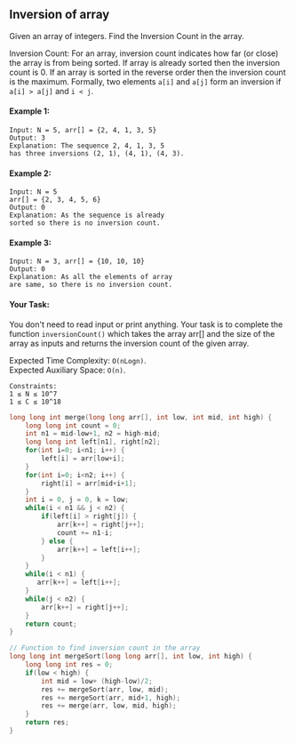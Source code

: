 ## Inversion of array

Given an array of integers. Find the Inversion Count in the array.

Inversion Count: For an array, inversion count indicates how far (or close) the array is from being sorted. If array is already sorted then the inversion count is 0. If an array is sorted in the reverse order then the inversion count is the maximum.
Formally, two elements `a[i]` and `a[j]` form an inversion if `a[i] > a[j]` and `i < j`.

#### Example 1:

```
Input: N = 5, arr[] = {2, 4, 1, 3, 5}
Output: 3
Explanation: The sequence 2, 4, 1, 3, 5
has three inversions (2, 1), (4, 1), (4, 3).
```

#### Example 2:

```
Input: N = 5
arr[] = {2, 3, 4, 5, 6}
Output: 0
Explanation: As the sequence is already
sorted so there is no inversion count.
```

#### Example 3:

```
Input: N = 3, arr[] = {10, 10, 10}
Output: 0
Explanation: As all the elements of array
are same, so there is no inversion count.
```

#### Your Task:

You don't need to read input or print anything. Your task is to complete the function `inversionCount()` which takes the array arr[] and the size of the array as inputs and returns the inversion count of the given array.

Expected Time Complexity: `O(nLogn)`.  
Expected Auxiliary Space: `O(n)`.

```
Constraints:
1 ≤ N ≤ 10^7
1 ≤ C ≤ 10^18
```

```c++
long long int merge(long long arr[], int low, int mid, int high) {
    long long int count = 0;
    int n1 = mid-low+1, n2 = high-mid;
    long long int left[n1], right[n2];
    for(int i=0; i<n1; i++) {
        left[i] = arr[low+i];
    }
    for(int i=0; i<n2; i++) {
        right[i] = arr[mid+i+1];
    }
    int i = 0, j = 0, k = low;
    while(i < n1 && j < n2) {
        if(left[i] > right[j]) {
            arr[k++] = right[j++];
            count += n1-i;
        } else {
            arr[k++] = left[i++];
        }
    }
    while(i < n1) {
       arr[k++] = left[i++];
    }
    while(j < n2) {
        arr[k++] = right[j++];
    }
    return count;
}

// Function to find inversion count in the array
long long int mergeSort(long long arr[], int low, int high) {
    long long int res = 0;
    if(low < high) {
        int mid = low+ (high-low)/2;
        res += mergeSort(arr, low, mid);
        res += mergeSort(arr, mid+1, high);
        res += merge(arr, low, mid, high);
    }
    return res;
}
```
